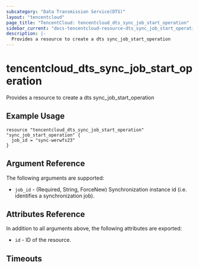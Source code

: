 ```yaml
---
subcategory: "Data Transmission Service(DTS)"
layout: "tencentcloud"
page_title: "TencentCloud: tencentcloud_dts_sync_job_start_operation"
sidebar_current: "docs-tencentcloud-resource-dts_sync_job_start_operation"
description: |-
  Provides a resource to create a dts sync_job_start_operation
---
```


# tencentcloud_dts_sync_job_start_operation

Provides a resource to create a dts sync_job_start_operation

## Example Usage

```hcl
resource "tencentcloud_dts_sync_job_start_operation" "sync_job_start_operation" {
  job_id = "sync-werwfs23"
}
```

## Argument Reference

The following arguments are supported:

* `job_id` - (Required, String, ForceNew) Synchronization instance id (i.e. identifies a synchronization job).

## Attributes Reference

In addition to all arguments above, the following attributes are exported:

* `id` - ID of the resource.



## Timeouts

<no value>


